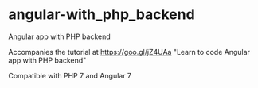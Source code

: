 # angular-with_php_backend
Angular app with PHP backend

Accompanies the tutorial at https://goo.gl/jZ4UAa "Learn to code Angular app with PHP backend"

Compatible with PHP 7 and Angular 7
